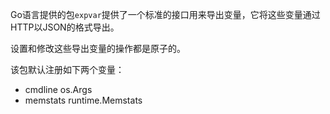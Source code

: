 Go语言提供的包`expvar`提供了一个标准的接口用来导出变量，它将这些变量通过HTTP以JSON的格式导出。

设置和修改这些导出变量的操作都是原子的。

该包默认注册如下两个变量：

* cmdline   os.Args
* memstats  runtime.Memstats
